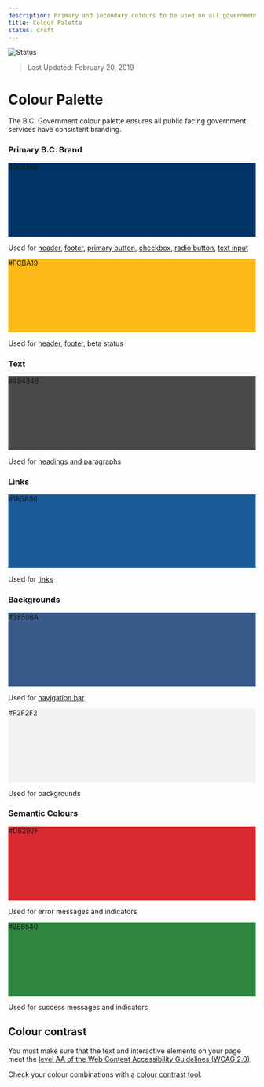 ```yaml
---
description: Primary and secondary colours to be used on all government digital websites and services.
title: Colour Palette
status: draft
---
```

![Status](https://img.shields.io/badge/Recommended-Draft-orange.svg)
> Last Updated: February 20, 2019

# Colour Palette
The B.C. Government colour palette ensures all public facing government services have consistent branding.


<div class="container">
  <h3>Primary B.C. Brand</h3>
  <div class="row">
    <div class="col-sm-4">
    <div class="card">
        <div class="p-3 bg-primary text-white" style="background-color:#003366 !important; height: 150px">#003366</div>
        <div class="card-body">
          <p class="mb-0">Used for <a href="https://developer.gov.bc.ca/Design-System/Header-Basic">header</a>, <a href="https://developer.gov.bc.ca/Design-System/Footer-Basic">footer</a>,
             <a href="https://developer.gov.bc.ca/Design-System/Primary-Button">primary button</a>, <a href="https://developer.gov.bc.ca/Design-System/Checkbox">checkbox</a>,
             <a href="https://developer.gov.bc.ca/Design-System/Radio-Button">radio button</a>, <a href="https://developer.gov.bc.ca/Design-System/Text-Input">text input</a></p>
        </div>
    </div>
    </div>
    <div class="col-sm-4">
    <div class="card">
        <div class="p-3 bg-primary text-black" style="background-color:#FCBA19 !important; height: 150px">#FCBA19</div>
        <div class="card-body">
          <p class="mb-0">Used for <a href="https://developer.gov.bc.ca/Design-System/Header-Basic">header</a>, <a href="https://developer.gov.bc.ca/Design-System/Footer-Basic">footer</a>, beta status</p>
        </div>
    </div>
    </div>
  </div>
</div>

<div class="container">
  <h3>Text</h3>
  <div class="row">
    <div class="col-sm-4">
    <div class="card">
        <div class="p-3 bg-primary text-white" style="background-color:#494949 !important; height: 150px">#494949</div>
        <div class="card-body">
          <p class="mb-0">Used for <a href="https://developer.gov.bc.ca/Design-System/Typography">headings and paragraphs</a></p>
        </div>
    </div>
    </div>
  </div>
</div>

<div class="container">
  <h3>Links</h3>
  <div class="row">
    <div class="col-sm-4">
    <div class="card">
        <div class="p-3 bg-primary text-white" style="background-color:#1A5A96 !important; height: 150px">#1A5A96</div>
        <div class="card-body">
          <p class="mb-0">Used for <a href="https://developer.gov.bc.ca/Design-System/Links">links</a></p>
        </div>
    </div>
    </div>
  </div>
</div>


<div class="container">
  <h3>Backgrounds</h3>
  <div class="row">
    <div class="col-sm-4">
    <div class="card">
        <div class="p-3 bg-primary text-white" style="background-color:#38598A !important; height: 150px">#38598A</div>
        <div class="card-body">
          <p class="mb-0">Used for <a href="https://developer.gov.bc.ca/Design-System/Navigation-Bar-Basic">navigation bar</a></p>
        </div>
    </div>
    </div>
    <div class="col-sm-4">
    <div class="card">
        <div class="p-3 bg-primary text-black" style="background-color:#F2F2F2 !important; height: 150px">#F2F2F2</div>
        <div class="card-body">
          <p class="mb-0">Used for backgrounds</p>
        </div>
    </div>
    </div>
  </div>
</div>

<div class="container">
  <h3>Semantic Colours</h3>
  <div class="row">
    <div class="col-sm-4">
    <div class="card">
        <div class="p-3 bg-primary text-white" style="background-color:#D8292F !important; height: 150px">#D8292F</div>
        <div class="card-body">
          <p class="mb-0">Used for error messages and indicators</p>
        </div>
    </div>
    </div>
    <div class="col-sm-4">
    <div class="card">
        <div class="p-3 bg-primary text-white" style="background-color:#2E8540!important; height: 150px">#2E8540</div>
        <div class="card-body">
          <p class="mb-0">Used for success messages and indicators</p>
        </div>
    </div>
    </div>
  </div>
</div>

## Colour contrast
You must make sure that the text and interactive elements on your page meet the [level AA of the Web Content Accessibility Guidelines (WCAG 2.0)](https://www.w3.org/TR/UNDERSTANDING-WCAG20/visual-audio-contrast-contrast.html#larger-scaledef).

Check your colour combinations with a [colour contrast tool](https://webaim.org/resources/contrastchecker/).
